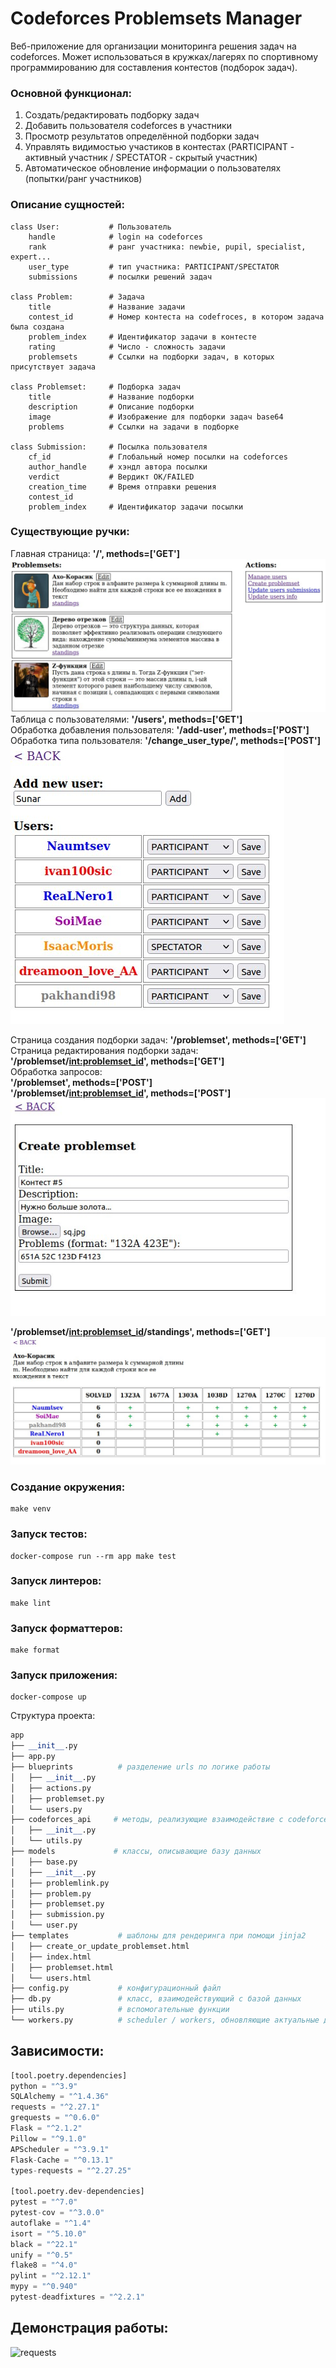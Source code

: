 # Codeforces Problemsets Manager
 
Веб-приложение для организации мониторинга решения задач на codeforces.
Может использоваться в кружках/лагерях по спортивному программированию для составления контестов (подборок задач). 

### Основной функционал:
1) Создать/редактировать подборку задач 
2) Добавить пользователя codeforces в участники 
3) Просмотр результатов определённой подборки задач
4) Управлять видимостью участиков в контестах (PARTICIPANT - активный участник / SPECTATOR - скрытый участник)
5) Автоматическое обновление информации о пользователях (попытки/ранг участников)

### Описание сущностей:
    class User:           # Пользователь
        handle            # login на codeforces 
        rank              # ранг участника: newbie, pupil, specialist, expert...
        user_type         # тип участника: PARTICIPANT/SPECTATOR
        submissions       # посылки решений задач 
    
    class Problem:        # Задача
        title             # Название задачи
        contest_id        # Номер контеста на codefroces, в котором задача была создана
        problem_index     # Идентификатор задачи в контесте
        rating            # Число - сложность задачи
        problemsets       # Ссылки на подборки задач, в которых присутствует задача
    
    class Problemset:     # Подборка задач
        title             # Название подборки
        description       # Описание подборки
        image             # Изображение для подборки задач base64
        problems          # Ссылки на задачи в подборке
    
    class Submission:     # Посылка пользователя
        cf_id             # Глобальный номер посылки на codeforces 
        author_handle     # хэндл автора посылки
        verdict           # Вердикт OK/FAILED 
        creation_time     # Время отправки решения 
        contest_id 
        problem_index     # Идентификатор задачи посылки  

### Существующие ручки:
Главная страница: **'/', methods=['GET']**  
![requests](./presentation/problemsets.jpg)
Таблица с пользователями: **'/users', methods=['GET']**    
Обработка добавления пользователя: **'/add-user', methods=['POST']**  
Обработка типа пользователя: **'/change_user_type/<handle>', methods=['POST']**
![requests](./presentation/users.jpg)

Страница создания подборки задач: **'/problemset', methods=['GET']**  
Страница редактирования подборки задач: **'/problemset/<int:problemset_id>', methods=['GET']**  
Обработка запросов:  
**'/problemset', methods=['POST']**  
**'/problemset/<int:problemset_id>', methods=['POST']**  
![requests](./presentation/create_problemset.jpg)


**'/problemset/<int:problemset_id>/standings', methods=['GET']**    
![requests](./presentation/standings.jpg)


### Создание окружения:
    make venv

### Запуск тестов:
    docker-compose run --rm app make test

### Запуск линтеров:
    make lint

### Запуск форматтеров:
    make format

### Запуск приложения:
    docker-compose up


Структура проекта:

```python
app
├── __init__.py
├── app.py              
├── blueprints          # разделение urls по логике работы 
│   ├── __init__.py
│   ├── actions.py
│   ├── problemset.py
│   └── users.py
├── codeforces_api     # методы, реализующие взаимодействие с codeforces API 
│   ├── __init__.py
│   └── utils.py
├── models             # классы, описывающие базу данных
│   ├── base.py
│   ├── __init__.py
│   ├── problemlink.py
│   ├── problem.py
│   ├── problemset.py
│   ├── submission.py
│   └── user.py
├── templates           # шаблоны для рендеринга при помощи jinja2
│   ├── create_or_update_problemset.html
│   ├── index.html
│   ├── problemset.html
│   └── users.html
├── config.py           # конфигурационный файл   
├── db.py               # класс, взаимодействующий с базой данных
├── utils.py            # вспомогательные функции
└── workers.py          # scheduler / workers, обновляющие актуальные данные с codeforces
```
## Зависимости:
```python
[tool.poetry.dependencies]
python = "^3.9"
SQLAlchemy = "^1.4.36"
requests = "^2.27.1"
grequests = "^0.6.0"
Flask = "^2.1.2"
Pillow = "^9.1.0"
APScheduler = "^3.9.1"
Flask-Cache = "^0.13.1"
types-requests = "^2.27.25"

[tool.poetry.dev-dependencies]
pytest = "^7.0"
pytest-cov = "^3.0.0"
autoflake = "^1.4"
isort = "^5.10.0"
black = "^22.1"
unify = "^0.5"
flake8 = "^4.0"
pylint = "^2.12.1"
mypy = "^0.940"
pytest-deadfixtures = "^2.2.1"
```

## Демонстрация работы:
![requests](./presentation/test.gif)
